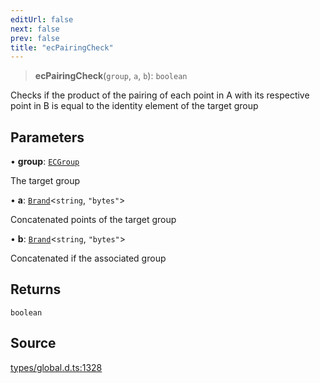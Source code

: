 ```yaml
---
editUrl: false
next: false
prev: false
title: "ecPairingCheck"
---
```


> **ecPairingCheck**(`group`, `a`, `b`): `boolean`

Checks if the product of the pairing of each point in A with its respective point in B is equal to the identity element of the target group

## Parameters

• **group**: [`ECGroup`](../type-aliases/ECGroup.md)

The target group

• **a**: [`Brand`](../type-aliases/Brand.md)\<`string`, `"bytes"`\>

Concatenated points of the target group

• **b**: [`Brand`](../type-aliases/Brand.md)\<`string`, `"bytes"`\>

Concatenated if the associated group

## Returns

`boolean`

## Source

[types/global.d.ts:1328](https://github.com/algorandfoundation/tealscript/blob/18ba30a9/types/global.d.ts#L1328)
